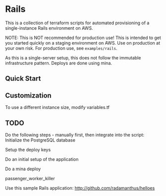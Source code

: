 # Rails

This is a collection of terraform scripts for automated provisioning of a single-instance Rails environment on AWS.

NOTE: This is NOT recommended for production use! This is intended to get you started quickly on a staging environment on AWS. Use on production at your own risk. For production use, see `examples/rails`.

As this is a single-server setup, this does not follow the immutable infrastructure pattern. Deploys are done using mina.

## Quick Start

## Customization

To use a different instance size, modify variables.tf

## TODO

Do the following steps - manually first, then integrate into the script:
Initialize the PostgreSQL database

Setup the deploy keys

Do an initial setup of the application

Do a mina deploy

passenger_worker_killer

Use this sample Rails application: http://github.com/radamanthus/helloes
